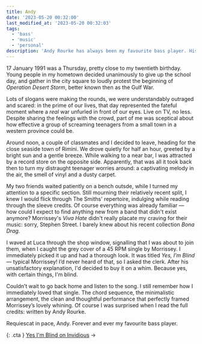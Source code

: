 ```yaml
---
title: Andy
date: '2023-05-20 00:32:00'
last_modified_at: '2023-05-20 00:32:03'
tags:
  - 'bass'
  - 'music'
  - 'personal'
description: 'Andy Rourke has always been my favourite bass player. His untimely death today is a hard kick in the guts. Among many memories connected to his music, here’s an old one.'
---
```

17 January 1991 was a Thursday, pretty close to my twentieth birthday. Young people in my hometown decided unanimously to give up the school day, and gather in the city square to loudly protest the beginning of _Operation Desert Storm_, better known then as the Gulf War.

Lots of slogans were making the rounds, we were understandably outraged and scared: in the prime of our lives, that day represented the fateful moment where a _real_ war unfurled in front of our eyes. Live on TV, no less. Despite sharing the feelings with the crowd, part of me was sceptical about how effective a group of screaming teenagers from a small town in a western province could be.

Around noon, a couple of classmates and I decided to leave, heading for the close seaside town of Rimini. We drove quietly for half an hour, greeted by a bright sun and a gentle breeze. While walking to a near bar, I was attracted by a record store on the opposite side. Apparently, that was all it took back then to turn my distraught teenager worries around: a captivating melody in the air, the smell of vinyl and a dusty carpet.

My two friends waited patiently on a bench outsde, while I turned my attention to a specific section. Still mourning their relatively recent split, I knew I would flick through The Smiths' repertoire, indulging while reading through the sleeve credits. Of course everything was already familiar — how could I expect to find anything new from a band that didn't exist anymore? Morrissey's _Viva Hate_ didn't really placate my craving for their music: sorry, Stephen Street. I barely knew about his recent collection _Bona Drag_.

I waved at Luca through the shop window, signalling that I was about to join them, when I caught the grey cover of a 45 RPM single by Morrissey. I immediately picked it up and had a thorough look. It was titled _Yes, I’m Blind_ — typical Morrissey! I’d never heard of that, so I asked the clerk. After his unsatisfactory explanation, I'd decided to buy it on a whim. Because yes, with certain things, I'm blind.

Couldn’t wait to go back home and listen to the song. I still remember how I immediately loved that single. The chord sequence, the minimalistic arrangement, the clean and thoughtful performance that perfectly framed Morrissey’s lovely whining. Of course I was surprised when I read the full credits: written by Andy Rourke.

Requiescat in pace, Andy. Forever and ever my favourite bass player.

{: .cta }
[Yes I'm Blind on Invidious](https://inv.nadeko.net/watch?v=hIH9E4FwjIU)&nbsp;&rarr;